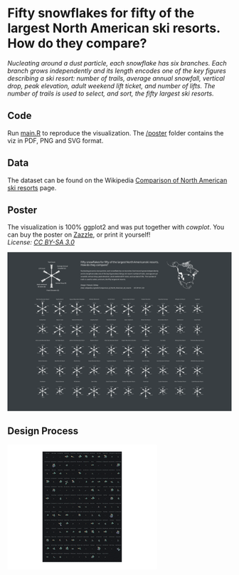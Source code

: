 # Fifty snowflakes for fifty of the largest North American ski resorts. How do they compare?

_Nucleating around a dust particle, each snowflake has six branches. Each branch grows independently and its length encodes one of the key figures describing a ski resort: number of trails, average annual snowfall, vertical drop, peak elevation, adult weekend lift ticket, and number of lifts. The number of trails is used to select, and sort, the fifty largest ski resorts._

## Code

Run [main.R](main.R) to reproduce the visualization. The [/poster](./poster) folder contains the viz in PDF, PNG and SVG format.   

## Data

The dataset can be found on the Wikipedia [Comparison of North American ski resorts](https://en.wikipedia.org/wiki/Comparison_of_North_American_ski_resorts) page. 


## Poster

The visualization is 100% ggplot2 and was put together with _cowplot_. You can buy the poster on [Zazzle](https://www.zazzle.com/north_american_ski_resorts_poster-228561527334652568), or print it yourself!  
_License: [CC BY-SA 3.0](https://creativecommons.org/licenses/by-sa/3.0/)_

![poster](./poster/ski_resort_poster.svg)

## Design Process

![design_process](./poster/design_process.gif)
